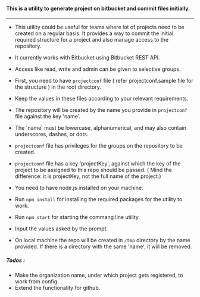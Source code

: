 #### This is a utility to generate project on bitbucket and commit files initially.
***
- This utility could be useful for teams where lot of projects need to be created on a regular basis. It provides a way to commit the initial required structure for a project and also manage access to the repository.

- It currently works with Bitbucket using Bitbucket REST API.

- Access like read, write and admin can be given to selective groups.

- First, you need to have  `projectconf`  file ( refer projectconf.sample file for the structure ) in the root directory.

- Keep the values in these files according to your relevant requirements.

- The repository will be created by the name you provide in `projectconf` file against the key 'name'.

- The 'name' must be lowercase, alphanumerical, and may also contain underscores, dashes, or dots.

- `projectconf` file has privileges for the groups on the repository to be created.

- `projectconf` file has  a key 'projectKey', against which the key of the project to be assigned to this repo should be passed. ( Mind the difference: it is projectKey, not the full name of the project.)

- You need to have node.js installed on your machine.

- Run `npm install` for installing the required packages for the utility to work.

- Run `npm start` for starting the commang line utility.

- Input the values asked by the prompt.

- On local machine the repo will be created in `/tmp` directory by the name provided. If there is a directory with the same 'name', it will be removed.

##### Todos :
- Make the organization name, under which project gets registered, to work from config.
- Extend the functionality for github.
